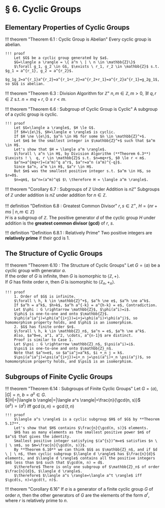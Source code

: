 # § 6. Cyclic Groups

## Elementary Properties of Cyclic Groups

!!! theorem "Theorem 6.1 : Cyclic Group is Abelian"
    Every cyclic group is abelian.

    !!! proof
        Let $G$ be a cyclic group generated by $a$.  
        $G=\langle a \rangle = \{ a^n \ | \ n \in \mathbb{Z}\}$  
        $\forall g_1, g_2 \in G$, $\exists \ r_1, r_2 \in \mathbb{Z}$ s.t. $g_1 = a^{r_1}, g_2 = a^{r_2}$.  
        $g_1g_2=a^{r_1}a^{r_2}=a^{r_1+r_2}=a^{r_2+r_1}=a^{r_2}a^{r_1}=g_2g_1$, so $G$ is abelian.

!!! theorem "Theorem 6.3 : Division Algorithm for $\mathbb{Z}$"
    $n, m \in \mathbb{Z}, m>0$, $\exists ! \  q, r \in \mathbb{Z}$ s.t. $n=mq+r$, $0 \le r < m$.

!!! theorem "Theorem 6.6 : Subgroup of Cyclic Group is Cyclic"
    A subgroup of a cyclic group is cyclic.

    !!! proof
        Let $G=\langle a \rangle$, $H \le G$.  
        If $H=\{e\}$, $H=\langle e \rangle$ is cyclic.  
        If $H \ne \{e\}$, $a^n \in H$ for some $n \in \mathbb{Z}^+$.
        Let $m$ be the smallest integer in $\mathbb{Z}^+$ such that $a^m \in H$.
        Let's show that $H = \langle a^m \rangle$.  
        $\forall \ a^n \in H$, by Division Algorithm (**Theorem 6.3**)         $\exists ! \  q, r \in \mathbb{Z}$ s.t. $n=mq+r$, $0 \le r < m$.  
        $a^n=a^{mq+r}=(a^m)^q a^r$, $a^r=a^n (a^m)^{-q}$.  
        Since $a^n, a^m \in H$, $a^r \in H$.  
        But $m$ was the smallest positive integer s.t. $a^m \in H$, so $r=0$.  
        $n=qm$, $a^n=(a^m)^q$ $\ \therefore H = \langle a^m \rangle$.

!!! theorem "Corollary 6.7 : Subgroups of $\mathbb{Z}$ Under Addition is $n\mathbb{Z}$" 
    Subgroups of $\mathbb{Z}$ under addition is $n\mathbb{Z}$ under addition for $n \in \mathbb{Z}$.

!!! definition "Definition 6.8 : Greatest Common Divisor"
    $r, s \in \mathbb{Z}^+$, $H=\{ nr+ms \ | \ n, m \in \mathbb{Z}\}$  
    $H$ is a subgroup of $\mathbb{Z}$.
    The positive generator $d$ of the cyclic group $H$ under addition is the **greatest common divisor (gcd)** of $r$, $s$.

!!! definition "Definition 6.8.1 : Relatively Prime"
    Two positive integers are **relatively prime** if their gcd is $1$.

## The Structure of Cyclic Groups

!!! theorem "Theorem 6.10 : The Structure of Cyclic Groups"
    Let $G=\langle a \rangle$ be a cyclic group with generator $a$.  
    If the order of $G$ is infinite, then $G$ is isomorphic to $\langle \mathbb{Z}, + \rangle$.  
    If $G$ has finite order $n$, then $G$ is isomorphic to $\langle \mathbb{Z}_n, +_n \rangle$.

    !!! proof
        1. Order of $G$ is infinite.  
        $\forall \ h, k \in \mathbb{Z}^+$, $a^h \ne e$, $a^h \ne a^k$.  
        If $a^h = a^k$, $h>k$, $a^h a^{-k} = a^{h-k} = e$, Contradiction.  
        Let $\phi : G \rightarrow \mathbb{Z}$, $\phi(a^i)=i$.
        $\phi$ is one-to-one and onto $\mathbb{Z}$.
        $\phi(a^ia^j)=\phi(a^{i+j})=i+j=\phi(a^i)+\phi(a^j)$, so homomorphism property holds, and $\phi$ is an isomorphism.  
        2. $G$ has finite order $n$.  
        $\forall \ h, k \in \mathbb{Z}_n$, $a^n = e$, $a^h \ne a^k$.
        Also, $a^0=e, a^1, a^2, \cdots, a^{n-1}$ are distinct.
        Proof is similar to Case 1.  
        Let $\psi : G \rightarrow \mathbb{Z}_n$, $\psi(a^i)=i$.
        $\psi$ is one-to-one and onto $\mathbb{Z}_n$.  
        Note that $a^n=e$, so $a^ia^j=a^k$, $i +_n j = k$.
        $\psi(a^ia^j)=\psi(a^{i+j})=i+_n j=\psi(a^i)+_n \psi(a^j)$, so homomorphism property holds, and $\psi$ is an isomorphism.  

## Subgroups of Finite Cyclic Groups

!!! theorem "Theorem 6.14 : Subgroups of Finite Cyclic Groups"
    Let $G=\langle a \rangle$, $|G|=n$, $b=a^s \in G$.  
    $|H|=|\langle b \rangle|=|\langle a^s \rangle|=\frac{n}{\gcd(n, s)}$  
    $\langle a^s \rangle=\langle a^t \rangle$ iff $\gcd(s, n)=\gcd(t, n)$

    !!! proof
        $\langle a^s \rangle$ is a cyclic subgroup $H$ of $G$ by **Theorem 5.17**.
        Let's show that $H$ contains $\frac{n}{\gcd(n, s)}$ elements.
        $H$ has as many elements as the smallest positive power $m$ of $a^s$ that gives the identity.
        Smallest positive integer satisfying $(a^{s})^m=e$ satisfies $n \ | \ sm$, so $m=\frac{n}{\gcd(n, s)}$.  
        By **Theorem 6.10** we can think $G$ as $\mathbb{Z}_n$, and if $d \ | \ n$, then cyclic subgroup $\langle d \rangle$ has $\frac{n}{d}$ elements, and $\langle d \rangle$ contains all the positive integers $m$ less than $n$ such that $\gcd(m, n) = d$.  
        $\therefore$ There is only one subgroup of $\mathbb{Z}_n$ of order $\frac{n}{d}$, $\langle d \rangle$.  
        $\therefore$ $\langle a^s \rangle=\langle a^t \rangle$ iff $\gcd(s, n)=\gcd(t, n)$.

!!! theorem "Corollary 6.16"
    If $a$ is a generator of a finite cyclic group $G$ of order $n$, then the other generators of $G$ are the elements of the form $a^r$, where $r$ is relatively prime to $n$.
